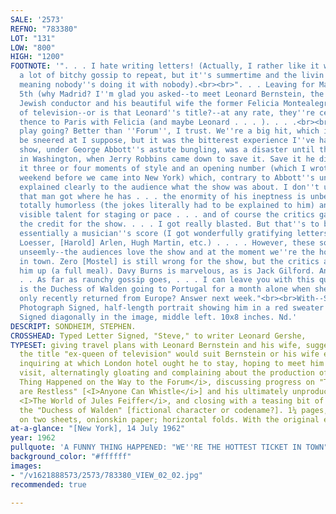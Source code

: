 ```yaml
---
SALE: '2573'
REFNO: "783380"
LOT: "131"
LOW: "800"
HIGH: "1200"
FOOTNOTE: '". . . I hate writing letters! (Actually, I rather like it when I have
  a lot of bitchy gossip to repeat, but it''s summertime and the livin'' is easy,
  meaning nobody''s doing it with nobody).<br><br>". . . Leaving for Madrid August
  5th (why Madrid? I''m glad you asked--to meet Leonard Bernstein, the well-known
  Jewish conductor and his beautiful wife the former Felicia Montealegre, ex-queen
  of television--or is that Leonard''s title?--at any rate, they''re celebrities),
  thence to Paris with Felicia (and maybe Leonard . . . ). . . .<br><br>"How''s the
  play going? Better than ''Forum'', I trust. We''re a big hit, which is nothing to
  be sneered at I suppose, but it was the bitterest experience I''ve had yet. The
  show, under George Abbott''s astute bungling, was a disaster until the last week
  in Washington, when Jerry Robbins came down to save it. Save it he did, by giving
  it three or four moments of style and an opening number (which I wrote the last
  weekend before we came into New York) which, contrary to Abbott''s understanding,
  explained clearly to the audience what the show was about. I don''t understand how
  that man got where he has . . . the enormity of his ineptness is unbelievable. He''s
  totally humorless (the jokes literally had to be explained to him) and without any
  visible talent for staging or pace . . . and of course the critics gave him all
  the credit for the show. . . . I got really blasted. But that''s to be expected--it''s
  essentially a musician''s score (I got wonderfully gratifying letters from [Frank]
  Loesser, [Harold] Arlen, Hugh Martin, etc.) . . . . However, these sour grapes are
  unseemly--the audiences love the show and at the moment we''re the hottest ticket
  in town. Zero [Mostel] is still wrong for the show, but the critics and public eat
  him up (a full meal). Davy Burns is marvelous, as is Jack Gilford. And so am I.<br><br>".
  . . As far as raunchy gossip goes, . . . I can leave you with this question: why
  is the Duchess of Walden going to Portugal for a month alone when she and the Duke
  only recently returned from Europe? Answer next week."<br><br>With--Stephen Sondheim.
  Photograph Signed, half-length portrait showing him in a red sweater while reading.
  Signed diagonally in the image, middle left. 10x8 inches. Nd.'
DESCRIPT: SONDHEIM, STEPHEN.
CROSSHEAD: Typed Letter Signed, "Steve," to writer Leonard Gershe,
TYPESET: giving travel plans with Leonard Bernstein and his wife, suggesting that
  the title "ex-queen of television" would suit Bernstein or his wife equally well,
  inquiring at which London hotel ought he to stay, hoping to meet him during the
  visit, alternatingly gloating and complaining about the production of <I>A Funny
  Thing Happened on the Way to the Forum</i>, discussing progress on "The Natives
  are Restless" [<I>Anyone Can Whistle</i>] and his ultimately unproduced musical
  <I>The World of Jules Feiffer</i>, and closing with a teasing bit of gossip about
  the "Duchess of Walden" [fictional character or codename?]. 1¼ pages, 4to, written
  on two sheets, onionskin paper; horizontal folds. With the original envelope.
at-a-glance: "[New York], 14 July 1962"
year: 1962
pullquote: 'A FUNNY THING HAPPENED: "WE''RE THE HOTTEST TICKET IN TOWN"'
background_color: "#ffffff"
images:
- "/v1621888573/2573/783380_VIEW_02_02.jpg"
recommended: true

---
```

